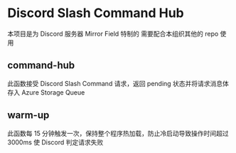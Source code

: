 # Discord Slash Command Hub

本项目是为 Discord 服务器 Mirror Field 特制的
需要配合本组织其他的 repo 使用

## command-hub

此函数接受 Discord Slash Command 请求，返回 pending 状态并将请求消息体存入 Azure Storage Queue

## warm-up

此函数每 15 分钟触发一次，保持整个程序热加载，防止冷启动导致操作时间超过 3000ms 使 Discord 判定请求失败
